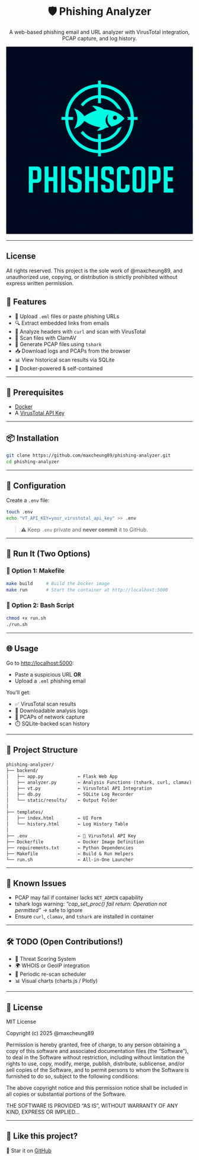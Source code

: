 <h1 align="center">🛡️ Phishing Analyzer</h1>

<p align="center">
  A web-based phishing email and URL analyzer with VirusTotal integration, PCAP capture, and log history.
</p>

<p align="center">
  <img src="https://github.com/maxcheung89/phishing-analyzer/blob/main/51_20%20PM.png?raw=true" width="700" alt="Lincense & All right received by $Maxcheung89">
</p>

---
## License

All rights reserved. This project is the sole work of @maxcheung89, and unauthorized use, copying, or distribution is strictly prohibited without express written permission.

## 🚀 Features

- 📎 Upload `.eml` files or paste phishing URLs
- 🔍 Extract embedded links from emails
- 🧪 Analyze headers with `curl` and scan with VirusTotal
- 🐚 Scan files with ClamAV
- 🧠 Generate PCAP files using `tshark`
- 📥 Download logs and PCAPs from the browser
- 📊 View historical scan results via SQLite
- 🐳 Docker-powered & self-contained

---

## 🧰 Prerequisites

- [Docker](https://www.docker.com/)
- A [VirusTotal API Key](https://www.virustotal.com/gui/join-us)

---

## 📦 Installation

```bash
git clone https://github.com/maxcheung89/phishing-analyzer.git
cd phishing-analyzer
```

---

## 🔐 Configuration

Create a `.env` file:

```bash
touch .env
echo "VT_API_KEY=your_virustotal_api_key" >> .env
```

> ⚠️ Keep `.env` private and **never commit** it to GitHub.

---

## 🔧 Run It (Two Options)

### 🔹 Option 1: Makefile

```bash
make build     # Build the Docker image
make run       # Start the container at http://localhost:5000
```

### 🔹 Option 2: Bash Script

```bash
chmod +x run.sh
./run.sh
```

---

## 🌐 Usage

Go to [http://localhost:5000](http://localhost:5000):

- Paste a suspicious URL **OR**
- Upload a `.eml` phishing email

You'll get:

- ✅ VirusTotal scan results
- 📝 Downloadable analysis logs
- 📡 PCAPs of network capture
- ⏱️ SQLite-backed scan history

---

## 📂 Project Structure

```text
phishing-analyzer/
├── backend/
│   ├── app.py             ← Flask Web App
│   ├── analyzer.py        ← Analysis Functions (tshark, curl, clamav)
│   ├── vt.py              ← VirusTotal API Integration
│   ├── db.py              ← SQLite Log Recorder
│   └── static/results/    ← Output Folder
│
├── templates/
│   ├── index.html         ← UI Form
│   └── history.html       ← Log History Table
│
├── .env                   ← 🔐 VirusTotal API Key
├── Dockerfile             ← Docker Image Definition
├── requirements.txt       ← Python Dependencies
├── Makefile               ← Build & Run Helpers
└── run.sh                 ← All-in-One Launcher
```

---

## 🐛 Known Issues

- PCAP may fail if container lacks `NET_ADMIN` capability  
- tshark logs warning: _“cap_set_proc() fail return: Operation not permitted”_ → safe to ignore  
- Ensure `curl`, `clamav`, and `tshark` are installed in container

---

## 🛠️ TODO (Open Contributions!)

- 🧠 Threat Scoring System
- 🌍 WHOIS or GeoIP integration
- 🔁 Periodic re-scan scheduler
- 📊 Visual charts (charts.js / Plotly)

---

## 📜 License

MIT License

Copyright (c) 2025 @maxcheung89

Permission is hereby granted, free of charge, to any person obtaining a copy
of this software and associated documentation files (the “Software”), to deal
in the Software without restriction, including without limitation the rights
to use, copy, modify, merge, publish, distribute, sublicense, and/or sell copies 
of the Software, and to permit persons to whom the Software is furnished to do so, 
subject to the following conditions:

The above copyright notice and this permission notice shall be included in 
all copies or substantial portions of the Software.

THE SOFTWARE IS PROVIDED “AS IS”, WITHOUT WARRANTY OF ANY KIND, EXPRESS OR IMPLIED...


---

## 📣 Like this project?

🌟 Star it on [GitHub](https://github.com/yourusername/phishing-analyzer)  
